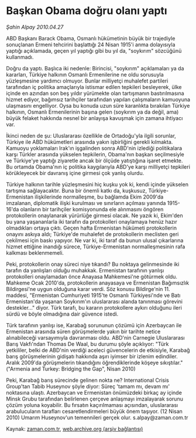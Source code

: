 # Başkan Obama doğru olanı yaptı

*Şahin Alpay 2010.04.27*

<tr><td class="metin" colspan="2" style="padding-top: 20px; padding-left: 5px; ">ABD Başkanı Barack Obama, Osmanlı hükümetinin büyük bir trajediyle sonuçlanan Ermeni tehcirini başlattığı 24 Nisan 1915'i anma dolayısıyla yaptığı açıklamada, geçen yıl yaptığı gibi bu yıl da, "soykırım" sözcüğünü kullanmadı.</td></tr><tr><td class="metin" colspan="2" style="padding-top: 20px; padding-left: 5px; "><p>Doğru da yaptı. Başlıca iki nedenle: Birincisi, "soykırım" açıklamaları ya da kararları, Türkiye halkının Osmanlı Ermenilerine ne oldu sorusuyla yüzleşmesine yardımcı olmuyor. Bunlar milliyetçi muhalefet partileri tarafından iç politika amaçlarıyla istismar edilen tepkileri besleyerek, ülke içinde en azından son beş yıldır yürümekte olan tartışmanın bastırılmasına hizmet ediyor, bağımsız tarihçiler tarafından yapılan çalışmaların kamuoyuna ulaşmasını engelliyor. Oysa bu konuda uzun süre karanlıkta bırakılan Türkiye halkının, Osmanlı Ermenilerinin başına gelen (soykırım ya da değil, ama) büyük felaket hakkında nesnel bir anlayışa kavuşmak için zamana ihtiyacı var.
<p>İkinci neden de şu: Uluslararası özellikle de Ortadoğu'yla ilgili sorunlar, Türkiye ile ABD hükümetleri arasında yakın işbirliğini gerekli kılmakta. Kamuoyu yoklamaları Irak'ın işgalinden sonra ABD'nin izlediği politikalara karşı Türkler arasında yükselen tepkilerin, Obama'nın başkan seçilmesiyle ve Türkiye'ye yaptığı ziyaretle ancak bir ölçüde yatıştığına işaret etmekte. Bu ortamda Obama'nın iç politika kaygılarıyla ABD'ye karşı milliyetçi tepkileri körükleyecek bir davranış içine girmesi çok yanlış olurdu.
<p>Türkiye halkının tarihle yüzleşmesini hiç kuşku yok ki, kendi içinde yükselen tartışma sağlayacaktır. Buna bir önemli katkı da, kuşkusuz, Türkiye-Ermenistan ilişkilerinde normalleşme, bu bağlamda Ekim 2009'da imzalanan, diplomatik ilişki kurulması ve sınırların açılması yanında 1915-16'da olanların bir tarihçiler komisyonunda ele alınmasını öngören protokollerin onaylanarak yürürlüğe girmesi olacak. Ne yazık ki, Ekim'den bu yana yaşananlarla iki tarafın da protokolleri onaylamaya henüz hazır olmadıkları ortaya çıktı. Geçen hafta Ermenistan hükümeti protokollerin onayını askıya aldı; Türkiye'de muhalefet de protokollerin meclisten geri çekilmesi için baskı yapıyor. Ne var ki, iki taraf da bunun ulusal çıkarlarına hizmet ettiğine inandığı sürece, Türkiye-Ermenistan normalleşmesinin rafa kalkması beklenmemeli.
<p>Peki, protokollerin onay süreci niye tıkandı? Bu noktaya gelinmesinde iki tarafın da yanlışları olduğu muhakkak. Ermenistan tarafının yanlışı protokolleri onaylamadan önce Anayasa Mahkemesi'ne götürmek oldu. Mahkeme Ocak 2010'da, protokollerin anayasaya ve Ermenistan Bağımsızlık Bildirgesi'ne uygun olduğuna karar verdi. Söz konusu Bildirge'nin 11. maddesi, "Ermenistan Cumhuriyeti 1915'te Osmanlı Türkiyesi'nde ve Batı Ermenistan'da yaşanan Soykırım'ın uluslararası alanda tanınması görevini destekler..." diyor. Türk tarafı, bu kararın protokollere aykırı olduğunu ileri sürdü ve böyle olmadığına dair güvence istedi.
<p>Türk tarafının yanlışı ise, Karabağ sorununun çözümü için Azerbaycan ile Ermenistan arasında süren görüşmelerde yakın bir tarihte netice alınabileceği varsayımıyla davranması oldu. ABD'nin Carnegie Uluslararası Barış Vakfı'ndan Thomas De Waal, bu durumu şöyle açıklıyor: "Türk yetkililer, belki de ABD'nin verdiği aceleci güvencelerin de etkisiyle, Karabağ barış görüşmelerinin gidişatı hakkında aşırı iyimser bir izlenim edindiler. Aralık 2009'da görüşmelerin tıkandığını öğrendiklerinde köşeye sıkıştılar." ("Armenia and Turkey: Bridging the Gap", Nisan 2010)
<p>Peki, Karabağ barış sürecinde gelinen nokta ne? International Crisis Group'tan Tabib Huseynov şöyle diyor: Süreç 'tamam mı, devam mı' noktasına ulaştı. Azerbaycan ve Ermenistan önümüzdeki birkaç ay içinde Minsk Grubu tarafından belirlenen çerçeve anlaşmayı imzalayarak sorunu çözüm yoluna koyabilir. Bu fırsatın kaçırılmaması açısından, uluslararası arabulucuların tarafları cesaretlendirmeleri büyük önem taşıyor. (12 Nisan 2010) Umarım Huseynov'un temennileri gerçek olur. s.alpay@zaman.com.tr<br/></p></p></p></p></p></p></td></tr>

Kaynak: [zaman.com.tr](http://zaman.com.tr/yazar.do?yazino=977532), [web.archive.org (arşiv bağlantısı)](http://web.archive.org/web/20100511012207/http://zaman.com.tr:80/yazar.do?yazino=977532)
